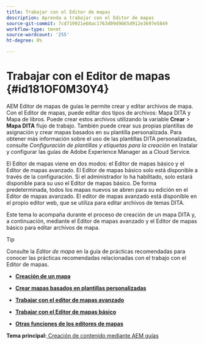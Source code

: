 ```yaml
---
title: Trabajar con el Editor de mapas
description: Aprenda a trabajar con el Editor de mapas
source-git-commit: 7cd719921e68ac1763d09d9665d912e3697e5849
workflow-type: tm+mt
source-wordcount: '255'
ht-degree: 0%

---
```



# Trabajar con el Editor de mapas {#id181OF0M30Y4}

AEM Editor de mapas de guías le permite crear y editar archivos de mapa. Con el Editor de mapas, puede editar dos tipos de archivos: Mapa DITA y Mapa de libros. Puede crear estos archivos utilizando la variable **Crear** \> **Mapa DITA** flujo de trabajo. También puede crear sus propias plantillas de asignación y crear mapas basados en su plantilla personalizada. Para obtener más información sobre el uso de las plantillas DITA personalizadas, consulte *Configuración de plantillas y etiquetas para la creación* en Instalar y configurar las guías de Adobe Experience Manager as a Cloud Service.

El Editor de mapas viene en dos modos: el Editor de mapas básico y el Editor de mapas avanzado. El Editor de mapas básico solo está disponible a través de la configuración. Si el administrador lo ha habilitado, solo estará disponible para su uso el Editor de mapas básico. De forma predeterminada, todos los mapas nuevos se abren para su edición en el Editor de mapas avanzado. El editor de mapas avanzado está disponible en el propio editor web, que se utiliza para editar archivos de temas DITA.

Este tema lo acompaña durante el proceso de creación de un mapa DITA y, a continuación, mediante el Editor de mapas avanzado y el Editor de mapas básico para editar archivos de mapa.

>[!TIP]
>
> Consulte la *Editor de mapa* en la guía de prácticas recomendadas para conocer las prácticas recomendadas relacionadas con el trabajo con el Editor de mapas.

- **[Creación de un mapa](map-editor-create-map.md)**

- **[Crear mapas basados en plantillas personalizadas](create-maps-customized-templates.md)**

- **[Trabajar con el editor de mapas avanzado](map-editor-advanced-map-editor.md)**

- **[Trabajar con el Editor de mapas básico](map-editor-basic-map-editor.md)**

- **[Otras funciones de los editores de mapas](map-editor-other-features.md)**


**Tema principal:**[ Creación de contenido mediante AEM guías](authoring-content-xml-doc.md)

